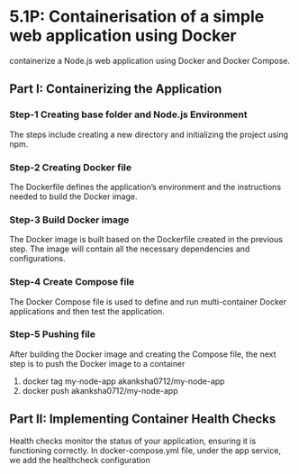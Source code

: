 # 5.1P: Containerisation of a simple web application using Docker
containerize a Node.js web application using Docker and Docker Compose. 
## Part I: Containerizing the Application
### Step-1 Creating base folder and Node.js Environment
The steps include creating a new directory and initializing the project using npm.
### Step-2 Creating Docker file
The Dockerfile defines the application’s environment and the instructions needed to build the Docker image. 
### Step-3 Build Docker image
The Docker image is built based on the Dockerfile created in the previous step. The image will contain all the necessary dependencies and configurations.
### Step-4 Create Compose file
The Docker Compose file is used to define and run multi-container Docker applications and then test the application.
### Step-5 Pushing file
After building the Docker image and creating the Compose file, the next step is to push the Docker image to a container
1.	docker tag my-node-app akanksha0712/my-node-app
2.	docker push akanksha0712/my-node-app
## Part II: Implementing Container Health Checks
Health checks monitor the status of your application, ensuring it is functioning correctly. 
In docker-compose.yml file, under the app service, we add the healthcheck configuration


